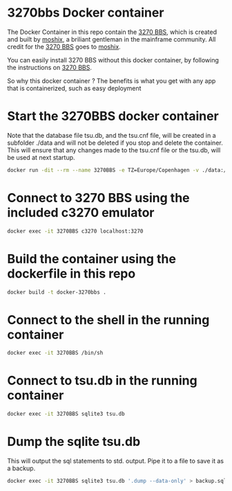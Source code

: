 # 3270bbs Docker container

The Docker Container in this repo contain the [3270 BBS](https://github.com/moshix/3270BBS), which is created and built by [moshix](https://github.com/moshix), a briliant gentleman in the mainframe community. 
All credit for the [3270 BBS](https://github.com/moshix/3270BBS) goes to [moshix](https://github.com/moshix).

You can easily install 3270 BBS without this docker container, by following the instructions on [3270 BBS](https://github.com/moshix/3270BBS).

So why this docker container ?
The benefits is what you get with any app that is containerized, such as easy deployment

# Start the 3270BBS docker container

Note that the database file tsu.db, and the tsu.cnf file, will be created in a subfolder ./data and will not be deleted if you stop and delete the container. 
This will ensure that any changes made to the tsu.cnf file or the tsu.db, will be used at next startup.

```sh
docker run -dit --rm --name 3270BBS -e TZ=Europe/Copenhagen -v ./data:/opt/3270bbs/data -v ./log:/var/log -p 2022:2022 -p 9000:9000 -p 3270:3270 -p 3271:3271 mhardingdk/3270bbs:latest
```

# Connect to 3270 BBS using the included c3270 emulator

```sh
docker exec -it 3270BBS c3270 localhost:3270
```

# Build the container using the dockerfile in this repo

```sh
docker build -t docker-3270bbs .
```

# Connect to the shell in the running container

```sh
docker exec -it 3270BBS /bin/sh
```

# Connect to tsu.db in the running container

```sh
docker exec -it 3270BBS sqlite3 tsu.db
```

# Dump the sqlite tsu.db

This will output the sql statements to std. output. Pipe it to a file to save it as a backup.

```sh
docker exec -it 3270BBS sqlite3 tsu.db '.dump --data-only' > backup.sql

```
